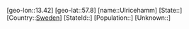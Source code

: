 ﻿---
location: [57.8,13.42]
type: City
tags:
- geo/City


SpocWebEntityId: 35105
isDeleted: false
confidential: public

---
[geo-lon::13.42]
[geo-lat::57.8]
[name::Ulricehamm]
[State::]
[Country::[Sweden](geo/Continent/Europe/Sweden.md)]
[StateId::]
[Population::]
[Unknown::]

